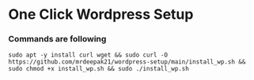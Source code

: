 # One Click Wordpress Setup

### Commands are following
```sudo apt -y install curl wget && sudo curl -O https://github.com/mrdeepak21/wordpress-setup/main/install_wp.sh && sudo chmod +x install_wp.sh && sudo ./install_wp.sh```